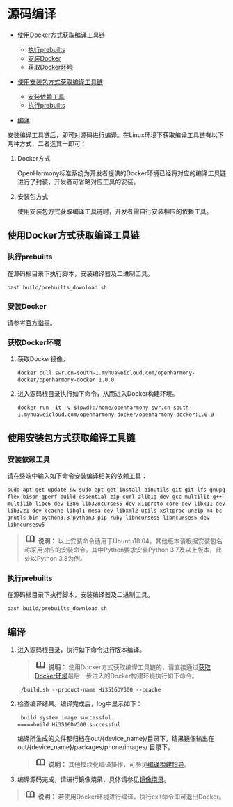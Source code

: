 # 源码编译<a name="ZH-CN_TOPIC_0000001233803245"></a>

-   [使用Docker方式获取编译工具链](#section181431248132513)
    -   [执行prebuilts](#section111934551605)
    -   [安装Docker](#section1466184743915)
    -   [获取Docker环境](#section615912103552)

-   [使用安装包方式获取编译工具链](#section65647482593)
    -   [安装依赖工具](#section83441888010)
    -   [执行prebuilts](#section6389714142011)

-   [编译](#section92391739152318)

安装编译工具链后，即可对源码进行编译。在Linux环境下获取编译工具链有以下两种方式，二者选其一即可：

1.  Docker方式

    OpenHarmony标准系统为开发者提供的Docker环境已经将对应的编译工具链进行了封装，开发者可省略对应工具的安装。

2.  安装包方式

    使用安装包方式获取编译工具链时，开发者需自行安装相应的依赖工具。


## 使用Docker方式获取编译工具链<a name="section181431248132513"></a>

### 执行prebuilts<a name="section111934551605"></a>

在源码根目录下执行脚本，安装编译器及二进制工具。

```
bash build/prebuilts_download.sh
```

### 安装Docker<a name="section1466184743915"></a>

请参考[官方指导](https://docs.docker.com/engine/install/)。

### 获取Docker环境<a name="section615912103552"></a>

1.  获取Docker镜像。

    ```
    docker pull swr.cn-south-1.myhuaweicloud.com/openharmony-docker/openharmony-docker:1.0.0
    ```

2.  进入源码根目录执行如下命令，从而进入Docker构建环境。

    ```
    docker run -it -v $(pwd):/home/openharmony swr.cn-south-1.myhuaweicloud.com/openharmony-docker/openharmony-docker:1.0.0
    ```


## 使用安装包方式获取编译工具链<a name="section65647482593"></a>

### 安装依赖工具<a name="section83441888010"></a>

请在终端中输入如下命令安装编译相关的依赖工具：

```
sudo apt-get update && sudo apt-get install binutils git git-lfs gnupg flex bison gperf build-essential zip curl zlib1g-dev gcc-multilib g++-multilib libc6-dev-i386 lib32ncurses5-dev x11proto-core-dev libx11-dev lib32z1-dev ccache libgl1-mesa-dev libxml2-utils xsltproc unzip m4 bc gnutls-bin python3.8 python3-pip ruby libncurses5 libncurses5-dev libncursesw5
```

>![](../public_sys-resources/icon-note.gif) **说明：** 
>以上安装命令适用于Ubuntu18.04，其他版本请根据安装包名称采用对应的安装命令。其中Python要求安装Python 3.7及以上版本，此处以Python 3.8为例。

### 执行prebuilts<a name="section6389714142011"></a>

在源码根目录下执行脚本，安装编译器及二进制工具。

```
bash build/prebuilts_download.sh
```

## 编译<a name="section92391739152318"></a>

1.  进入源码根目录，执行如下命令进行版本编译。

    >![](../public_sys-resources/icon-note.gif) **说明：** 
    >使用Docker方式获取编译工具链的，请直接通过[获取Docker环境](#section615912103552)最后一步进入的Docker构建环境执行如下命令。

    ```
    ./build.sh --product-name Hi3516DV300 --ccache
    ```

2.  检查编译结果。编译完成后，log中显示如下：

    ```
     build system image successful.
    =====build Hi3516DV300 successful.
    ```

    编译所生成的文件都归档在out/\{device\_name\}/目录下，结果镜像输出在out/\{device\_name\}/packages/phone/images/ 目录下。

    >![](../public_sys-resources/icon-note.gif) **说明：** 
    >其他模块化编译操作，可参见[编译构建指导](../subsystems/subsys-build-standard-large.md)。

3.  编译源码完成，请进行镜像烧录，具体请参见[镜像烧录](quickstart-standard-running-hi3516-burn.md)。

>![](../public_sys-resources/icon-note.gif) **说明：** 
>若使用Docker环境进行编译，执行exit命令即可退出Docker。

